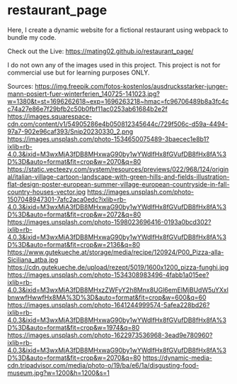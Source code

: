 # restaurant_page
Here, I create a dynamic website for a fictional restaurant using webpack to bundle my code.

Check out the Live: https://mating02.github.io/restaurant_page/

I do not own any of the images used in this project. This project is not for commercial use but for learning purposes ONLY.

Sources:
https://img.freepik.com/fotos-kostenlos/ausdrucksstarker-junger-mann-posiert-fuer-winterferien_140725-141023.jpg?w=1380&t=st=1696262618~exp=1696263218~hmac=fc96706489b8a3fc4cc74a27e86e7f29bfb2c50b0fbf11ac0253ab61684b2e2f
https://images.squarespace-cdn.com/content/v1/54905286e4b050812345644c/729f506c-d59a-4494-97a7-902e96caf393/Snip20230330_2.png
https://images.unsplash.com/photo-1534650075489-3baecec1e8b1?ixlib=rb-4.0.3&ixid=M3wxMjA3fDB8MHxwaG90by1wYWdlfHx8fGVufDB8fHx8fA%3D%3D&auto=format&fit=crop&w=2070&q=80
https://static.vecteezy.com/system/resources/previews/022/968/124/original/italian-village-cartoon-landscape-with-green-hills-and-fields-illustration-flat-design-poster-european-summer-village-european-countryside-in-fall-country-houses-vector.jpg
https://images.unsplash.com/photo-1507048947301-7afc2aca0edc?ixlib=rb-4.0.3&ixid=M3wxMjA3fDB8MHxwaG90by1wYWdlfHx8fGVufDB8fHx8fA%3D%3D&auto=format&fit=crop&w=2072&q=80
https://images.unsplash.com/photo-1598023696416-0193a0bcd302?ixlib=rb-4.0.3&ixid=M3wxMjA3fDB8MHxwaG90by1wYWdlfHx8fGVufDB8fHx8fA%3D%3D&auto=format&fit=crop&w=2136&q=80
https://www.gutekueche.at/storage/media/recipe/120924/P00_Pizza-alla-Siciliana_atba.jpg
https://cdn.gutekueche.de/upload/rezept/5019/1600x1200_pizza-funghi.jpg
https://images.unsplash.com/photo-1534308983496-4fabb1a015ee?ixlib=rb-4.0.3&ixid=M3wxMjA3fDB8MHxzZWFyY2h8Mnx8UGl6emElMjBUdW5uYXxlbnwwfHwwfHx8MA%3D%3D&auto=format&fit=crop&w=600&q=60
https://images.unsplash.com/photo-1641244999574-5afea228bd26?ixlib=rb-4.0.3&ixid=M3wxMjA3fDB8MHxwaG90by1wYWdlfHx8fGVufDB8fHx8fA%3D%3D&auto=format&fit=crop&w=1974&q=80
https://images.unsplash.com/photo-1622973536968-3ead9e780960?ixlib=rb-4.0.3&ixid=M3wxMjA3fDB8MHxwaG90by1wYWdlfHx8fGVufDB8fHx8fA%3D%3D&auto=format&fit=crop&w=2070&q=80
https://dynamic-media-cdn.tripadvisor.com/media/photo-o/19/ba/e6/1a/disgusting-food-museum.jpg?w=1200&h=1200&s=1
